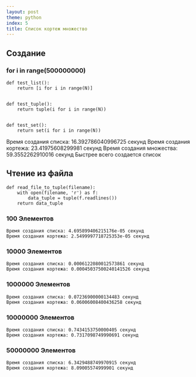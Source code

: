 ```yaml
---
layout: post
theme: python
index: 5
title: Список кортеж множество
---
```


## Создание
### for i in range(500000000)
    def test_list():
        return [i for i in range(N)]
    
    
    def test_tuple():
        return tuple(i for i in range(N))
    
    
    def test_set():
        return set(i for i in range(N))

Время создания списка: 16.392786040996725 секунд
Время создания кортежа: 23.41975608299981 секунд
Время создания множества: 59.3552262910016 секунд
Быстрее всего создается список

## Чтение из файла

    def read_file_to_tuple(filename):
        with open(filename, 'r') as f:
            data_tuple = tuple(f.readlines())
        return data_tuple

### 100 Элементов
    Время создания списка: 4.695899406215176e-05 секунд
    Время создания кортежа: 2.5499997718725353e-05 секунд

### 10000 Элементов
    Время создания списка: 0.0006122080012573861 секунд
    Время создания кортежа: 0.00045037500240141526 секунд

### 1000000 Элементов
    Время создания списка: 0.07236900000134483 секунд
    Время создания кортежа: 0.06006008400436258 секунд

### 10000000 Элементов
    Время создания списка: 0.7434153750000405 секунд
    Время создания кортежа: 0.7317098749990691 секунд

### 50000000 Элементов
    Время создания списка: 6.3429488749970915 секунд
    Время создания кортежа: 8.09005574999901 секунд

